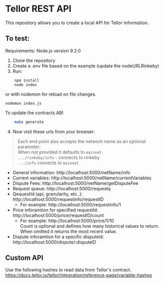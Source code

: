 # Tellor REST API
This repository allows you to create a local API for Tellor information. 

## To test:

Requirements: Node.js version 9.2.0

1. Clone the repository
2. Create a .env file based on the example (update the nodeURLRinkeby)
3. Run:

```node
	npm install
	node index
```
or with nodemon for reload on file changes.
```
nodemon index.js
```

To update the contracts ABI
```bash
    make generate
```

4. Now visit these urls from your browser:
 >Each end point also accepts the network name as an optional parameter:<br/>
 When not provided it defaults to `mainnet`.<br/>
 `.../rinkeby/info` - connects to rinkeby <br/>
`.../info` connects to `mainnet`

* General information:		http://localhost:5000/netName/info
* Current variables:		http://localhost:5000/netName/currentVariables
* Dispute Fees:		http://localhost:5000/netName/getDisputeFee
* Request queue: http://localhost:5000/requestq
* QequestId (api, granularity, etc..): http://localhost:5000/requestinfo/requestID
    * For example: http://localhost:5000/requestinfo/1
* Price inforamtion for specified requestId: http://localhost:5000/price/requestID/count
    * For example: http://localhost:5000/price/1/10<br/>
    Count is optional and defines how many historical values to return. When omitted it returns the most recent value.
* Dispute inforamtion for a specific disputeId:  http://localhost:5000/dispute/:disputeID

## Custom API 
Use the following hashes to read data from Tellor's contract.
https://docs.tellor.io/tellor/integration/reference-page/variable-hashes